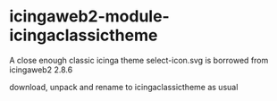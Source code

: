 # icingaweb2-module-icingaclassictheme
A close enough classic icinga theme
select-icon.svg is borrowed from icingaweb2 2.8.6

download, unpack and rename to icingaclassictheme as usual

